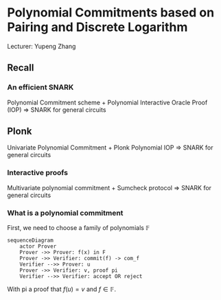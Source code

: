 # Polynomial Commitments based on Pairing and Discrete Logarithm
Lecturer: Yupeng Zhang

## Recall
### An efficient SNARK
Polynomial Commitment scheme + Polynomial Interactive Oracle Proof (IOP) $\Rightarrow$ SNARK for general circuits

## Plonk
Univariate Polynomial Commitment + Plonk Polynomial IOP $\Rightarrow$ SNARK for general circuits

### Interactive proofs
Multivariate polynomial commitment + Sumcheck protocol $\Rightarrow$ SNARK for general circuits

### What is a polynomial commitment
First, we need to choose a family of polynomials $\mathbb{F}$
```mermaid
sequenceDiagram
    actor Prover
    Prover ->> Prover: f(x) in F
    Prover ->> Verifier: commit(f) -> com_f
    Verifier -->> Prover: u
    Prover ->> Verifier: v, proof pi
    Verifier -->> Verifier: accept OR reject
```
With pi a proof that $f(u) = v$ and $f \in \mathbb{F}$.



